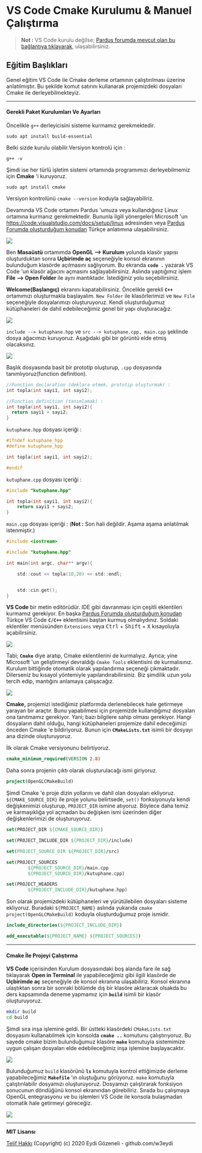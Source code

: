 # VS Code Cmake Kurulumu & Manuel Çalıştırma

>**Not :** VS Code kurulu değilse; [Pardus forumda mevcut olan bu bağlantıya tıklayarak](https://forum.pardus.org.tr), ulaşabilirsiniz.

## Eğitim Başlıkları

Genel eğitim VS Code ile Cmake derleme ortamının çalıştırılması üzerine anlatılmıştır. Bu şekilde komut satırını kullanarak projemizdeki dosyaları Cmake ile derleyebilmekteyiz.

---

#### Gerekli Paket Kurulumları Ve Ayarları

Öncelikle `g++` derleyicisini sisteme kurmamız gerekmektedir.
```git
sudo apt install build-essential
```
Belki sizde kurulu olabilir.Versiyon kontrolü için :
```git
g++ -v
```

Şimdi ise her türlü işletim sistemi ortamında programımızı derleyebilmemiz için **Cmake** 'i kuruyoruz.

```git
sudo apt install cmake
```

Versiyon kontrolünü `cmake --version` koduyla sağlayabiliriz.

Devamında VS Code ortamını Pardus 'umuza veya kullandığınız Linux ortamına kurmanız gerekmektedir. Bununla ilgili yönergeleri Microsoft 'un https://code.visualstudio.com/docs/setup/linux adresinden veya [Pardus Forumda oluşturduğum konudan](forum.pardus.org.tr) Türkçe anlatımına ulaşabilirsiniz.

![](images/dosya-duzeni.png)

Ben **Masaüstü** ortamımda **OpenGL --> Kurulum** yolunda klasör yapısı oluşturduktan sonra **Uçbirimde aç** seçeneğiyle konsol ekranının bulunduğum klasörde açılmasını sağlıyorum. Bu ekranda **`code .`** yazarak VS Code 'un klasör ağacını açmasını sağlayabilirsiniz. Aslında yaptığımız işlem **File --> Open Folder** ile aynı mantıktadır. İstediğiniz yolu seçebilirsiniz.

**Welcome(Başlangıç)** ekranını kapatabilirsiniz. Öncelikle gerekli **`C++`** ortamımızı oluşturmakla başlayalım. `New Folder` ile klasörlerimizi ve `New File` seçeneğiyle dosyalarımızı oluşturuyoruz. Kendi oluşturduğumuz kütüphaneleri de dahil edebileceğimiz genel bir yapı oluşturacağız.

![](images/dizin-olusturma.png)

`include --> kutuphane.hpp` ve `src --> kutuphane.cpp, main.cpp` şeklinde dosya ağacımızı kuruyoruz. Aşağıdaki gibi bir görüntü elde etmiş olacaksınız.

![](images/dosya-olusturma.png)

Başlık dosyasında basit bir prototip oluşturup, `.cpp` dosyasında tanımlıyoruz(function definition).
```c
//Function declaration (deklara etmek, prototip oluşturmak) :
int topla(int sayi1, int sayi2);

//Function definition (tanımlamak) :
int topla(int sayi1, int sayi2){
  return sayi1 + sayi2;
}
```

`kutuphane.hpp` dosyası içeriği :

```c
#ifndef kutuphane_hpp
#define kutuphane_hpp

int topla(int sayi1, int sayi2);

#endif
```

`kutuphane.cpp` dosyası içeriği :

```c
#include "kutuphane.hpp"

int topla(int sayi1, int sayi2){
    return sayi1 + sayi2;
}
```


`main.cpp` dosyası içeriği : (**Not :** Son hali değildir. Aşama aşama anlatılmak istenmiştir.)

```c
#include <iostream>

#include "kutuphane.hpp"

int main(int argc, char** argv){

    std::cout << topla(10,20) << std::endl;


    std::cin.get();
}
```

**VS Code** bir metin editörüdür. IDE gibi davranması için çeşitli eklentileri kurmamız gerekiyor. En başka [Pardus Forumda oluşturduğum konudan](forum.pardus.org.tr) Türkçe VS Code **`C/C++`** eklentisini baştan kurmuş olmalıydınız. Soldaki eklentiler menüsünden `Extensions` veya <kbd>Ctrl</kbd> + <kbd>Shift</kbd> + <kbd>X</kbd> kısayoluyla açabilirsiniz.

![](images/extensions.png)

Tabi; **`Cmake`** diye aratıp, Cmake eklentilerini de kurmalıyız. Ayrıca; yine Microsoft 'un geliştirmeyi devraldığı `Cmake Tools` eklentisini de kurmalısınız. Kurulum bittiğinde otomatik olarak yapılandırma seçeneği çıkmaktadır. Dilerseniz bu kısayol yöntemiyle yapılandırabilirsiniz. Biz şimdilik uzun yolu tercih edip, mantığını anlamaya çalışacağız.

![](images/cmake.png)

**Cmake,** projemizi istediğimiz platformda derlenebilecek hale getirmeye yarayan bir araçtır. Bunu yapabilmesi için projemizde kullandığımız dosyaları ona tanıtmamız gerekiyor. Yani; bazı bilgilere sahip olması gerekiyor. Hangi dosyaların dahil olduğu, hangi kütüphaneleri projemize dahil edeceğimizi önceden Cmake 'e bildiriyoruz. Bunun için **`CMakeLists.txt`** isimli bir dosyayı ana dizinde oluşturuyoruz.

İlk olarak Cmake versiyonunu belirtiyoruz.

```cmake
cmake_minimum_required(VERSION 2.8)
```

Daha sonra projenin çıktı olarak oluşturulacağı ismi giriyoruz.

```cmake
project(OpenGLCMakeBuild)
```

Şimdi Cmake 'e proje dizin yollarını ve dahil olan dosyaları ekliyoruz. `${CMAKE_SOURCE_DIR}` ile proje yolunu belirtsede, `set()` fonksiyonuyla kendi değişkenimizi oluşturup, `PROJECT_DIR` ismine atıyoruz. Böylece daha temiz ve karmaşıklığa yol açmadan bu değişken ismi üzerinden diğer değişkenlerimizi de oluşturuyoruz.

```cmake
set(PROJECT_DIR ${CMAKE_SOURCE_DIR})

set(PROJECT_INCLUDE_DIR ${PROJECT_DIR}/include)

set(PROJECT_SOURCE_DIR ${PROJECT_DIR}/src)

set(PROJECT_SOURCES
        ${PROJECT_SOURCE_DIR}/main.cpp
        ${PROJECT_SOURCE_DIR}/kutuphane.cpp)

set(PROJECT_HEADERS
        ${PROJECT_INCLUDE_DIR}/kutuphane.hpp)
```

Son olarak projemizdeki kütüphaneleri ve yürütülebilen dosyaları sisteme ekliyoruz. Buradaki `${PROJECT_NAME}` aslında yukarıda `cmake project(OpenGLCMakeBuild)` koduyla oluşturduğumuz proje ismidir.

```cmake
include_directories(${PROJECT_INCLUDE_DIR})

add_executable(${PROJECT_NAME} ${PROJECT_SOURCES})
```

---

#### Cmake İle Projeyi Çalıştırma

**VS Code** içerisinden Kurulum dosyasındaki boş alanda fare ile sağ tıklayarak **Open in Terminal** ile yapabileceğimiz gibi ilgili klasörde de **Uçbirimde aç** seçeneğiyle de konsol ekranına ulaşabiliriz. Konsol ekranına ulaştıktan sonra bir sonraki bölümde dış bir klasöre aktaracak olsakda bu ders kapsamında deneme yapmamız için **`build`** isimli bir klasör oluşturuyoruz.

```bash
mkdir build
cd build
```

Şimdi sıra inşa işlemine geldi. Bir üstteki klasördeki `CMakeLists.txt` dosyasını kullanabilmek için konsolda **`cmake ..`** komutunu çalıştırıyoruz. Bu sayede cmake bizim bulunduğumuz klasöre **`make`** komutuyla sistemimize uygun çalışan dosyaları elde edebileceğimiz inşa işlemine başlayacaktır.

![](images/cmake-build.png)

Bulunduğumuz `build` klasörünü **`ls`** komutuyla kontrol ettiğimizde derleme yapabileceğimiz **`Makefile`** 'ın oluştuğunu görüyoruz. `make` komutuyla çalıştırılabilir dosyamızı oluşturuyoruz. Dosyamızı çalıştırarak fonksiyon sonucunun döndüğünü konsol ekranından görebiliriz. Sırada bu çalışmaya OpenGL entegrasyonu ve bu işlemleri VS Code ile konsola bulaşmadan otomatik hale getirmeyi göreceğiz.

![](images/make-run.png)

---

**MIT Lisansı**

[Telif Hakkı](https://github.com/w3eydi/OpenGL-VSCode/blob/master/LICENSE) (Copyright) (c) 2020 Eydi Gözeneli - github.com/w3eydi

